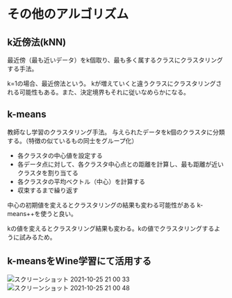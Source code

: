 # その他のアルゴリズム

## k近傍法(kNN)
最近傍（最も近いデータ）をk個取り、最も多く属するクラスにクラスタリングする手法。

k=1の場合、最近傍法という。
kが増えていくと違うクラスにクラスタリングされる可能性もある。また、決定境界もそれに従いなめらかになる。

## k-means
教師なし学習のクラスタリング手法。
与えられたデータをk個のクラスタに分類する。（特徴の似ているもの同士をグループ化）

- 各クラスタの中心値を設定する
- 各データ点に対して、各クラスタ中心点との距離を計算し、最も距離が近いクラスタを割り当てる
- 各クラスタの平均ベクトル（中心）を計算する
- 収束するまで繰り返す

中心の初期値を変えるとクラスタリングの結果も変わる可能性がある
k-means++を使うと良い。

kの値を変えるとクラスタリング結果も変わる。kの値でクラスタリングするように試みるため。

## k-meansをWine学習にて活用する

![スクリーンショット 2021-10-25 21 00 33](https://user-images.githubusercontent.com/85814165/138691384-a9f594ba-f582-4535-bdbb-9306fe294b8c.png)
![スクリーンショット 2021-10-25 21 00 48](https://user-images.githubusercontent.com/85814165/138691398-7502943a-e6cf-43f8-a477-e980c57996c4.png)



